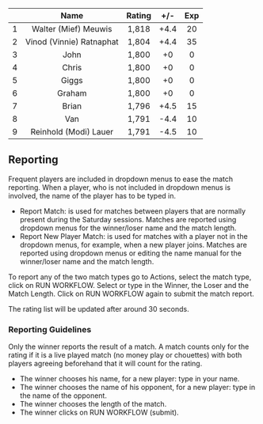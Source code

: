 | |Name|Rating|+/-|Exp|
|-|:--:|:----:|:-:|:-:|
|1|Walter (Mief) Meuwis|1,818|+4.4|20|
|2|Vinod (Vinnie) Ratnaphat|1,804|+4.4|35|
|3|John|1,800|+0|0|
|4|Chris|1,800|+0|0|
|5|Giggs|1,800|+0|0|
|6|Graham|1,800|+0|0|
|7|Brian|1,796|+4.5|15|
|8|Van|1,791|-4.4|10|
|9|Reinhold (Modi) Lauer|1,791|-4.5|10|

 

## Reporting

Frequent players are included in dropdown menus to ease the match reporting.
When a player, who is not included in dropdown menus is involved, the name of the player has to be typed in.

- Report Match:  is used for matches between players that are normally present during the Saturday sessions.
Matches are reported using dropdown menus for the winner/loser name and the match length.
- Report New Player Match:  is used for matches with a player not in the dropdown menus, for example, when a new player joins.
Matches are reported using dropdown menus or editing the name manual for the winner/loser name and the match length.

To report any of the two match types go to Actions, select the match type, click on RUN WORKFLOW.
Select or type in the Winner, the Loser and the Match Length.
Click on RUN WORKFLOW again to submit the match report.

The rating list will be updated after around 30 seconds.

### Reporting Guidelines

Only the winner reports the result of a match.
A match counts only for the rating if it is a live played match (no money play or chouettes)
with both players agreeing beforehand that it will count for the rating.

- The winner chooses his name, for a new player: type in your name.
- The winner chooses the name of his opponent, for a new player: type in the name of the opponent.
- The winner chooses the length of the match.
- The winner clicks on RUN WORKFLOW (submit).
